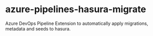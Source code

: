 # azure-pipelines-hasura-migrate
Azure DevOps Pipeline Extension to automatically apply migrations, metadata and seeds to hasura.
